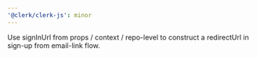 ```yaml
---
'@clerk/clerk-js': minor
---
```


Use signInUrl from props / context / repo-level to construct a redirectUrl in sign-up from email-link flow.
